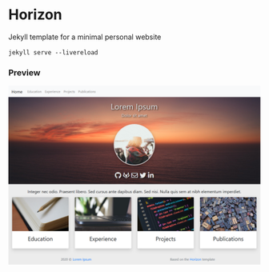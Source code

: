 # Horizon
Jekyll template for a minimal personal website

```
jekyll serve --livereload
```

### Preview

![Horizon template](preview.png)
